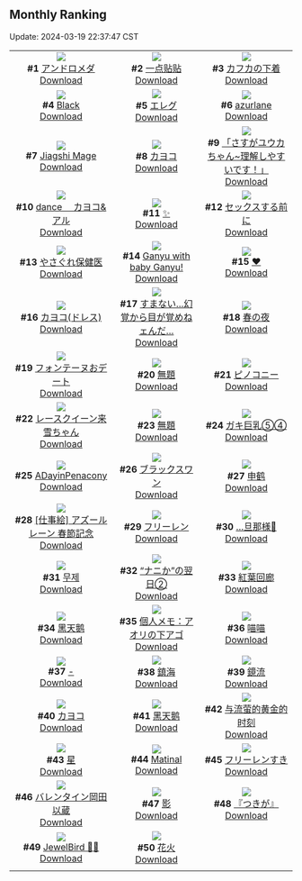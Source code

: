 ## Monthly Ranking
Update: 2024-03-19 22:37:47 CST

|      |      |      |
| :----: | :----: | :----: |
| ![](https://i.pixiv.re/c/240x480/img-master/img/2024/02/20/00/00/13/116215782_p0_master1200.jpg)<br>**#1** [アンドロメダ](https://www.pixiv.net/artworks/116215782)<br>[Download](https://i.pixiv.re/img-original/img/2024/02/20/00/00/13/116215782_p0.png) | ![](https://i.pixiv.re/c/240x480/img-master/img/2024/02/19/01/08/15/116190229_p0_master1200.jpg)<br>**#2** [一点贴贴](https://www.pixiv.net/artworks/116190229)<br>[Download](https://i.pixiv.re/img-original/img/2024/02/19/01/08/15/116190229_p0.jpg) | ![](https://i.pixiv.re/c/240x480/img-master/img/2024/02/20/16/58/11/116231216_p0_master1200.jpg)<br>**#3** [カフカの下着](https://www.pixiv.net/artworks/116231216)<br>[Download](https://i.pixiv.re/img-original/img/2024/02/20/16/58/11/116231216_p0.png) |
| ![](https://i.pixiv.re/c/240x480/img-master/img/2024/02/20/01/01/06/116217936_p0_master1200.jpg)<br>**#4** [Black](https://www.pixiv.net/artworks/116217936)<br>[Download](https://i.pixiv.re/img-original/img/2024/02/20/01/01/06/116217936_p0.jpg) | ![](https://i.pixiv.re/c/240x480/img-master/img/2024/02/20/17/16/54/116231594_p0_master1200.jpg)<br>**#5** [エレグ](https://www.pixiv.net/artworks/116231594)<br>[Download](https://i.pixiv.re/img-original/img/2024/02/20/17/16/54/116231594_p0.jpg) | ![](https://i.pixiv.re/c/240x480/img-master/img/2024/02/20/18/04/42/116232666_p0_master1200.jpg)<br>**#6** [azurlane](https://www.pixiv.net/artworks/116232666)<br>[Download](https://i.pixiv.re/img-original/img/2024/02/20/18/04/42/116232666_p0.jpg) |
| ![](https://i.pixiv.re/c/240x480/img-master/img/2024/02/20/22/50/20/116241088_p0_master1200.jpg)<br>**#7** [Jiagshi Mage](https://www.pixiv.net/artworks/116241088)<br>[Download](https://i.pixiv.re/img-original/img/2024/02/20/22/50/20/116241088_p0.png) | ![](https://i.pixiv.re/c/240x480/img-master/img/2024/02/20/13/58/50/116217669_p0_master1200.jpg)<br>**#8** [カヨコ](https://www.pixiv.net/artworks/116217669)<br>[Download](https://i.pixiv.re/img-original/img/2024/02/20/13/58/50/116217669_p0.jpg) | ![](https://i.pixiv.re/c/240x480/img-master/img/2024/02/20/20/22/40/116236284_p0_master1200.jpg)<br>**#9** [「さすがユウカちゃん~理解しやすいです！」](https://www.pixiv.net/artworks/116236284)<br>[Download](https://i.pixiv.re/img-original/img/2024/02/20/20/22/40/116236284_p0.png) |
| ![](https://i.pixiv.re/c/240x480/img-master/img/2024/02/20/12/00/02/116226576_p0_master1200.jpg)<br>**#10** [dance 　カヨコ&アル](https://www.pixiv.net/artworks/116226576)<br>[Download](https://i.pixiv.re/img-original/img/2024/02/20/12/00/02/116226576_p0.jpg) | ![](https://i.pixiv.re/c/240x480/img-master/img/2024/02/20/21/45/56/116238937_p0_master1200.jpg)<br>**#11** [✨](https://www.pixiv.net/artworks/116238937)<br>[Download](https://i.pixiv.re/img-original/img/2024/02/20/21/45/56/116238937_p0.png) | ![](https://i.pixiv.re/c/240x480/img-master/img/2024/02/20/21/15/30/116237956_p0_master1200.jpg)<br>**#12** [セックスする前に](https://www.pixiv.net/artworks/116237956)<br>[Download](https://i.pixiv.re/img-original/img/2024/02/20/21/15/30/116237956_p0.jpg) |
| ![](https://i.pixiv.re/c/240x480/img-master/img/2024/02/20/18/04/59/116232673_p0_master1200.jpg)<br>**#13** [やさぐれ保健医](https://www.pixiv.net/artworks/116232673)<br>[Download](https://i.pixiv.re/img-original/img/2024/02/20/18/04/59/116232673_p0.jpg) | ![](https://i.pixiv.re/c/240x480/img-master/img/2024/02/20/09/11/26/116224339_p0_master1200.jpg)<br>**#14** [Ganyu with baby Ganyu!](https://www.pixiv.net/artworks/116224339)<br>[Download](https://i.pixiv.re/img-original/img/2024/02/20/09/11/26/116224339_p0.png) | ![](https://i.pixiv.re/c/240x480/img-master/img/2024/02/20/00/00/19/116215826_p0_master1200.jpg)<br>**#15** [♥](https://www.pixiv.net/artworks/116215826)<br>[Download](https://i.pixiv.re/img-original/img/2024/02/20/00/00/19/116215826_p0.png) |
| ![](https://i.pixiv.re/c/240x480/img-master/img/2024/02/20/16/46/49/116231016_p0_master1200.jpg)<br>**#16** [カヨコ(ドレス)](https://www.pixiv.net/artworks/116231016)<br>[Download](https://i.pixiv.re/img-original/img/2024/02/20/16/46/49/116231016_p0.jpg) | ![](https://i.pixiv.re/c/240x480/img-master/img/2024/02/18/19/51/19/116178190_p0_master1200.jpg)<br>**#17** [すまない…幻覚から目が覚めねェんだ…](https://www.pixiv.net/artworks/116178190)<br>[Download](https://i.pixiv.re/img-original/img/2024/02/18/19/51/19/116178190_p0.png) | ![](https://i.pixiv.re/c/240x480/img-master/img/2024/02/20/00/29/47/116216989_p0_master1200.jpg)<br>**#18** [春の夜](https://www.pixiv.net/artworks/116216989)<br>[Download](https://i.pixiv.re/img-original/img/2024/02/20/00/29/47/116216989_p0.jpg) |
| ![](https://i.pixiv.re/c/240x480/img-master/img/2024/02/22/21/02/18/116294134_p0_master1200.jpg)<br>**#19** [フォンテーヌおデート](https://www.pixiv.net/artworks/116294134)<br>[Download](https://i.pixiv.re/img-original/img/2024/02/22/21/02/18/116294134_p0.jpg) | ![](https://i.pixiv.re/c/240x480/img-master/img/2024/02/19/02/24/23/116191877_p0_master1200.jpg)<br>**#20** [無題](https://www.pixiv.net/artworks/116191877)<br>[Download](https://i.pixiv.re/img-original/img/2024/02/19/02/24/23/116191877_p0.jpg) | ![](https://i.pixiv.re/c/240x480/img-master/img/2024/02/20/16/59/03/116231226_p0_master1200.jpg)<br>**#21** [ピノコニー](https://www.pixiv.net/artworks/116231226)<br>[Download](https://i.pixiv.re/img-original/img/2024/02/20/16/59/03/116231226_p0.jpg) |
| ![](https://i.pixiv.re/c/240x480/img-master/img/2024/02/20/00/00/04/116215730_p0_master1200.jpg)<br>**#22** [レースクイーン来雪ちゃん](https://www.pixiv.net/artworks/116215730)<br>[Download](https://i.pixiv.re/img-original/img/2024/02/20/00/00/04/116215730_p0.jpg) | ![](https://i.pixiv.re/c/240x480/img-master/img/2024/02/19/09/58/41/116197137_p0_master1200.jpg)<br>**#23** [無題](https://www.pixiv.net/artworks/116197137)<br>[Download](https://i.pixiv.re/img-original/img/2024/02/19/09/58/41/116197137_p0.png) | ![](https://i.pixiv.re/c/240x480/img-master/img/2024/02/19/08/00/03/116195783_p0_master1200.jpg)<br>**#24** [ガキ巨乳⑤④](https://www.pixiv.net/artworks/116195783)<br>[Download](https://i.pixiv.re/img-original/img/2024/02/19/08/00/03/116195783_p0.jpg) |
| ![](https://i.pixiv.re/c/240x480/img-master/img/2024/02/20/21/49/11/116239034_p0_master1200.jpg)<br>**#25** [ADayinPenacony](https://www.pixiv.net/artworks/116239034)<br>[Download](https://i.pixiv.re/img-original/img/2024/02/20/21/49/11/116239034_p0.png) | ![](https://i.pixiv.re/c/240x480/img-master/img/2024/02/21/00/00/11/116243424_p0_master1200.jpg)<br>**#26** [ブラックスワン](https://www.pixiv.net/artworks/116243424)<br>[Download](https://i.pixiv.re/img-original/img/2024/02/21/00/00/11/116243424_p0.jpg) | ![](https://i.pixiv.re/c/240x480/img-master/img/2024/02/20/00/01/11/116215975_p0_master1200.jpg)<br>**#27** [申鹤](https://www.pixiv.net/artworks/116215975)<br>[Download](https://i.pixiv.re/img-original/img/2024/02/20/00/01/11/116215975_p0.png) |
| ![](https://i.pixiv.re/c/240x480/img-master/img/2024/02/20/00/00/14/116215793_p0_master1200.jpg)<br>**#28** [[仕事絵] アズールレーン 春節記念](https://www.pixiv.net/artworks/116215793)<br>[Download](https://i.pixiv.re/img-original/img/2024/02/20/00/00/14/116215793_p0.jpg) | ![](https://i.pixiv.re/c/240x480/img-master/img/2024/02/19/10/35/55/116197663_p0_master1200.jpg)<br>**#29** [フリーレン](https://www.pixiv.net/artworks/116197663)<br>[Download](https://i.pixiv.re/img-original/img/2024/02/19/10/35/55/116197663_p0.jpg) | ![](https://i.pixiv.re/c/240x480/img-master/img/2024/02/20/03/49/27/116220812_p0_master1200.jpg)<br>**#30** […旦那様💋](https://www.pixiv.net/artworks/116220812)<br>[Download](https://i.pixiv.re/img-original/img/2024/02/20/03/49/27/116220812_p0.jpg) |
| ![](https://i.pixiv.re/c/240x480/img-master/img/2024/02/20/18/26/21/116233165_p0_master1200.jpg)<br>**#31** [무제](https://www.pixiv.net/artworks/116233165)<br>[Download](https://i.pixiv.re/img-original/img/2024/02/20/18/26/21/116233165_p0.png) | ![](https://i.pixiv.re/c/240x480/img-master/img/2024/02/19/17/20/19/116204171_p0_master1200.jpg)<br>**#32** [“ナニか”の翌日②](https://www.pixiv.net/artworks/116204171)<br>[Download](https://i.pixiv.re/img-original/img/2024/02/19/17/20/19/116204171_p0.jpg) | ![](https://i.pixiv.re/c/240x480/img-master/img/2024/02/20/00/00/16/116215803_p0_master1200.jpg)<br>**#33** [紅葉回廊](https://www.pixiv.net/artworks/116215803)<br>[Download](https://i.pixiv.re/img-original/img/2024/02/20/00/00/16/116215803_p0.png) |
| ![](https://i.pixiv.re/c/240x480/img-master/img/2024/02/20/18/48/01/116233662_p0_master1200.jpg)<br>**#34** [黑天鹅](https://www.pixiv.net/artworks/116233662)<br>[Download](https://i.pixiv.re/img-original/img/2024/02/20/18/48/01/116233662_p0.jpg) | ![](https://i.pixiv.re/c/240x480/img-master/img/2024/02/20/06/00/04/116222100_p0_master1200.jpg)<br>**#35** [個人メモ：アオリの下アゴ](https://www.pixiv.net/artworks/116222100)<br>[Download](https://i.pixiv.re/img-original/img/2024/02/20/06/00/04/116222100_p0.jpg) | ![](https://i.pixiv.re/c/240x480/img-master/img/2024/02/20/12/53/40/116227448_p0_master1200.jpg)<br>**#36** [喵喵](https://www.pixiv.net/artworks/116227448)<br>[Download](https://i.pixiv.re/img-original/img/2024/02/20/12/53/40/116227448_p0.png) |
| ![](https://i.pixiv.re/c/240x480/img-master/img/2024/02/18/00/00/20/116153826_p0_master1200.jpg)<br>**#37** [-](https://www.pixiv.net/artworks/116153826)<br>[Download](https://i.pixiv.re/img-original/img/2024/02/18/00/00/20/116153826_p0.jpg) | ![](https://i.pixiv.re/c/240x480/img-master/img/2024/02/19/19/48/50/116207758_p0_master1200.jpg)<br>**#38** [鎮海](https://www.pixiv.net/artworks/116207758)<br>[Download](https://i.pixiv.re/img-original/img/2024/02/19/19/48/50/116207758_p0.jpg) | ![](https://i.pixiv.re/c/240x480/img-master/img/2024/02/22/19/00/44/116290543_p0_master1200.jpg)<br>**#39** [鏡流](https://www.pixiv.net/artworks/116290543)<br>[Download](https://i.pixiv.re/img-original/img/2024/02/22/19/00/44/116290543_p0.png) |
| ![](https://i.pixiv.re/c/240x480/img-master/img/2024/02/22/19/59/09/116292189_p0_master1200.jpg)<br>**#40** [カヨコ](https://www.pixiv.net/artworks/116292189)<br>[Download](https://i.pixiv.re/img-original/img/2024/02/22/19/59/09/116292189_p0.png) | ![](https://i.pixiv.re/c/240x480/img-master/img/2024/02/20/14/05/27/116228494_p0_master1200.jpg)<br>**#41** [黑天鹅](https://www.pixiv.net/artworks/116228494)<br>[Download](https://i.pixiv.re/img-original/img/2024/02/20/14/05/27/116228494_p0.jpg) | ![](https://i.pixiv.re/c/240x480/img-master/img/2024/02/21/17/45/00/116259791_p0_master1200.jpg)<br>**#42** [与流萤的黄金的时刻](https://www.pixiv.net/artworks/116259791)<br>[Download](https://i.pixiv.re/img-original/img/2024/02/21/17/45/00/116259791_p0.jpg) |
| ![](https://i.pixiv.re/c/240x480/img-master/img/2024/02/19/04/03/27/116193169_p0_master1200.jpg)<br>**#43** [星](https://www.pixiv.net/artworks/116193169)<br>[Download](https://i.pixiv.re/img-original/img/2024/02/19/04/03/27/116193169_p0.jpg) | ![](https://i.pixiv.re/c/240x480/img-master/img/2024/02/18/03/03/03/116156964_p0_master1200.jpg)<br>**#44** [Matinal](https://www.pixiv.net/artworks/116156964)<br>[Download](https://i.pixiv.re/img-original/img/2024/02/18/03/03/03/116156964_p0.png) | ![](https://i.pixiv.re/c/240x480/img-master/img/2024/02/20/02/37/43/116219884_p0_master1200.jpg)<br>**#45** [フリーレンすき](https://www.pixiv.net/artworks/116219884)<br>[Download](https://i.pixiv.re/img-original/img/2024/02/20/02/37/43/116219884_p0.jpg) |
| ![](https://i.pixiv.re/c/240x480/img-master/img/2024/02/18/00/00/21/116153829_p0_master1200.jpg)<br>**#46** [バレンタイン岡田以蔵](https://www.pixiv.net/artworks/116153829)<br>[Download](https://i.pixiv.re/img-original/img/2024/02/18/00/00/21/116153829_p0.png) | ![](https://i.pixiv.re/c/240x480/img-master/img/2024/02/19/00/01/05/116187905_p0_master1200.jpg)<br>**#47** [影](https://www.pixiv.net/artworks/116187905)<br>[Download](https://i.pixiv.re/img-original/img/2024/02/19/00/01/05/116187905_p0.jpg) | ![](https://i.pixiv.re/c/240x480/img-master/img/2024/02/20/00/22/00/116216747_p0_master1200.jpg)<br>**#48** [『つきが』](https://www.pixiv.net/artworks/116216747)<br>[Download](https://i.pixiv.re/img-original/img/2024/02/20/00/22/00/116216747_p0.png) |
| ![](https://i.pixiv.re/c/240x480/img-master/img/2024/02/20/07/35/21/116223167_p0_master1200.jpg)<br>**#49** [JewelBird 💙💜](https://www.pixiv.net/artworks/116223167)<br>[Download](https://i.pixiv.re/img-original/img/2024/02/20/07/35/21/116223167_p0.png) | ![](https://i.pixiv.re/c/240x480/img-master/img/2024/02/18/23/58/45/116187594_p0_master1200.jpg)<br>**#50** [花火](https://www.pixiv.net/artworks/116187594)<br>[Download](https://i.pixiv.re/img-original/img/2024/02/18/23/58/45/116187594_p0.jpg) |
|      |
